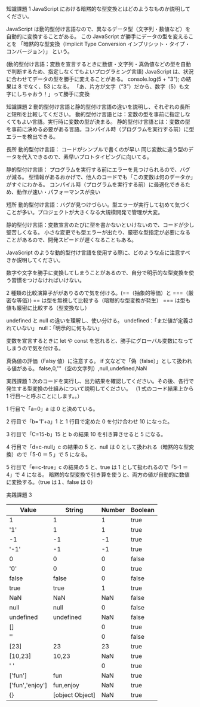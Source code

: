 知識課題 1
JavaScript における暗黙的な型変換とはどのようなものか説明してください。

JavaScript は動的型付け言語なので、異なるデータ型（文字列・数値など）を自動的に変換することがある。
この JavaScript が勝手にデータの型を変えることを
「暗黙的な型変換（Implicit Type Conversion インプリシット・タイプ・コンバージョン）」 という。

(動的型付け言語：変数を宣言するときに数値・文字列・真偽値などの型を自動で判断するため、指定しなくてもよいプログラミング言語)
JavaScript は、状況に合わせてデータの型を勝手に変えることがある。
console.log(5 + "3");
の結果は 8 でなく、53 になる。
「あ、片方が文字（“3”）だから、数字（5）も文字にしちゃおう！」って勝手に変換

知識課題 2
動的型付け言語と静的型付け言語の違いを説明し、それぞれの長所と短所を比較してください。
動的型付け言語とは：変数の型を事前に指定しなくてもよい言語。実行時に変数の型が決まる。
静的型付け言語とは：変数の型を事前に決める必要がある言語。コンパイル時（プログラムを実行する前）に型エラーを検出できる。

長所
動的型付け言語：
コードがシンプルで書くのが早い
同じ変数に違う型のデータを代入できるので、素早いプロトタイピングに向いてる。

静的型付け言語：
プログラムを実行する前にエラーを見つけられるので、バグが減る。
型情報があるおかげで、他人のコードでも「この変数は何のデータか」がすぐにわかる。
コンパイル時（プログラムを実行する前）に最適化できるため、動作が速い・パフォーマンスが良い

短所
動的型付け言語：バグが見つけづらい。型エラーが実行して初めて気づくことが多い。プロジェクトが大きくなる大規模開発で管理が大変。

静的型付け言語：変数宣言のたびに型を書かないといけないので、コードが少し堅苦しくなる。
小さな変更でも型エラーが出たり、厳密な型指定が必要になることがあるので、開発スピードが遅くなることもある。

JavaScript のような動的型付け言語を使用する際に、どのような点に注意すべきか説明してください。

数字や文字を勝手に変換してしまうことがあるので、自分で明示的な型変換を使う習慣をつけなければいけない。

2 種類の比較演算子ががありるので気を付ける。(==（抽象的等価）と ===（厳密な等価）)
== は型を無視して比較する（暗黙的な型変換が発生）
=== は型も値も厳密に比較する（型変換なし）

undefined と null の違いを理解し、使い分ける。
undefined：「まだ値が定義されていない」
null：「明示的に何もない」

変数を宣言するときに let や const を忘れると、勝手にグローバル変数になってしまうので気を付ける。

真偽値の評価（Falsy 値）に注意する。
if 文などで「偽（false）」として扱われる値がある。
false,0,""（空の文字列）,null,undefined,NaN

実践課題 1
次のコードを実行し、出力結果を確認してください。その後、各行で発生する型変換の仕組みについて説明してください。
（1 式のコード結果上から 1 行目〜と呼ぶことにします。。）

1 行目で「a=0」a は 0 と決めている。

2 行目で「b='1'+a」1 と 1 行目で定めた 0 を付け合わせ 10 になった。

3 行目で「C=15-b」15 と b の結果 10 を引き算させると 5 になる。

4 行目で「d=c-null」c の結果の 5 と、null は 0 として扱われる（暗黙的な型変換）ので「5-0 ＝５」で 5 になる。

5 行目で「e=c-true」c の結果の 5 と、true は 1 として扱われるので「5-1 ＝ 4」で 4 になる。
暗黙的な型変換で引き算を使うと、両方の値が自動的に数値に変換する。（true は１、false は 0）

実践課題 3

| Value           | String          | Number | Boolean |
| --------------- | --------------- | ------ | ------- |
| 1               | 1               | 1      | true    |
| '1'             | 1               | 1      | true    |
| -1              | -1              | -1     | true    |
| '-1'            | -1              | -1     | true    |
| 0               | 0               | 0      | false   |
| '0'             | 0               | 0      | true    |
| false           | false           | 0      | false   |
| true            | true            | 1      | true    |
| NaN             | NaN             | NaN    | false   |
| null            | null            | 0      | false   |
| undefined       | undefined       | NaN    | false   |
| []              |                 | 0      | true    |
| ''              |                 | 0      | false   |
| [23]            | 23              | 23     | true    |
| [10,23]         | 10,23           | NaN    | true    |
| ' '             |                 | 0      | true    |
| ['fun']         | fun             | NaN    | true    |
| ['fun','enjoy'] | fun,enjoy       | NaN    | true    |
| {}              | [object Object] | NaN    | true    |
